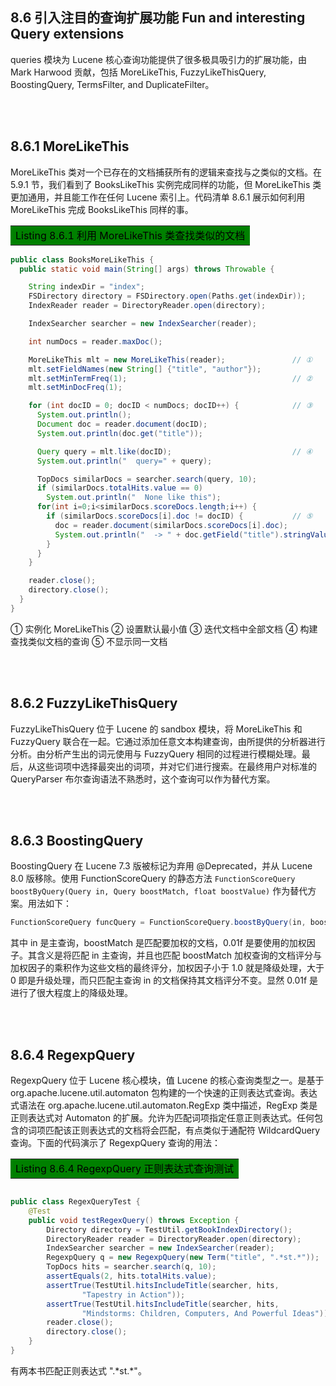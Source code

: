 ## 8.6 引入注目的查询扩展功能 Fun and interesting Query extensions ##

queries 模块为 Lucene 核心查询功能提供了很多极具吸引力的扩展功能，由 Mark Harwood 贡献，包括 MoreLikeThis, FuzzyLikeThisQuery, BoostingQuery, TermsFilter, and DuplicateFilter。

<br/><br/>
<a id="1"></a>

## 8.6.1 MoreLikeThis ##

MoreLikeThis 类对一个已存在的文档捕获所有的逻辑来查找与之类似的文档。在 5.9.1 节，我们看到了 BooksLikeThis 实例完成同样的功能，但 MoreLikeThis 类更加通用，并且能工作在任何 Lucene 索引上。代码清单 8.6.1 展示如何利用 MoreLikeThis 完成 BooksLikeThis 同样的事。

<table width="100%"><tr><td bgcolor=green><font color=black>Listing 8.6.1 利用 MoreLikeThis 类查找类似的文档</td></tr></table>

```java
public class BooksMoreLikeThis {
  public static void main(String[] args) throws Throwable {

    String indexDir = "index";
    FSDirectory directory = FSDirectory.open(Paths.get(indexDir));
    IndexReader reader = DirectoryReader.open(directory);

    IndexSearcher searcher = new IndexSearcher(reader);

    int numDocs = reader.maxDoc();

    MoreLikeThis mlt = new MoreLikeThis(reader);               // ①
    mlt.setFieldNames(new String[] {"title", "author"});
    mlt.setMinTermFreq(1);                                     // ②
    mlt.setMinDocFreq(1);

    for (int docID = 0; docID < numDocs; docID++) {            // ③
      System.out.println();
      Document doc = reader.document(docID);
      System.out.println(doc.get("title"));

      Query query = mlt.like(docID);                           // ④
      System.out.println("  query=" + query);

      TopDocs similarDocs = searcher.search(query, 10);        
      if (similarDocs.totalHits.value == 0)
        System.out.println("  None like this");
      for(int i=0;i<similarDocs.scoreDocs.length;i++) {
        if (similarDocs.scoreDocs[i].doc != docID) {           // ⑤
          doc = reader.document(similarDocs.scoreDocs[i].doc);
          System.out.println("  -> " + doc.getField("title").stringValue());
        }
      }
    }

    reader.close();
    directory.close();
  }
}

```

① 实例化 MoreLikeThis
② 设置默认最小值
③ 迭代文档中全部文档
④ 构建查找类似文档的查询
⑤ 不显示同一文档


<br/><br/>
<a id="2"></a>

## 8.6.2 FuzzyLikeThisQuery ##

FuzzyLikeThisQuery 位于 Lucene 的 sandbox 模块，将 MoreLikeThis 和 FuzzyQuery 联合在一起。它通过添加任意文本构建查询，由所提供的分析器进行分析。由分析产生出的词元使用与 FuzzyQuery 相同的过程进行模糊处理。最后，从这些词项中选择最突出的词项，并对它们进行搜索。在最终用户对标准的 QueryParser 布尔查询语法不熟悉时，这个查询可以作为替代方案。


<br/><br/>
<a id="3"></a>

## 8.6.3 BoostingQuery ##

BoostingQuery 在 Lucene 7.3 版被标记为弃用 @Deprecated，并从 Lucene 8.0 版移除。使用 FunctionScoreQuery 的静态方法 `FunctionScoreQuery 	boostByQuery(Query in, Query boostMatch, float boostValue)` 作为替代方案。用法如下：

```java
FunctionScoreQuery funcQuery = FunctionScoreQuery.boostByQuery(in, boostMatch, 0.01f);
```

其中 in 是主查询，boostMatch 是匹配要加权的文档，0.01f 是要使用的加权因子。其含义是将匹配 in 主查询，并且也匹配 boostMatch 加权查询的文档评分与加权因子的乘积作为这些文档的最终评分，加权因子小于 1.0 就是降级处理，大于 0 即是升级处理，而只匹配主查询 in 的文档保持其文档评分不变。显然 0.01f 是进行了很大程度上的降级处理。


<br/><br/>
<a id="4"></a>

## 8.6.4 RegexpQuery ##

RegexpQuery 位于 Lucene 核心模块，值 Lucene 的核心查询类型之一。是基于 org.apache.lucene.util.automaton 包构建的一个快速的正则表达式查询。表达式语法在 org.apache.lucene.util.automaton.RegExp 类中描述，RegExp 类是正则表达式对 Automaton 的扩展。允许为匹配词项指定任意正则表达式。任何包含的词项匹配该正则表达式的文档将会匹配，有点类似于通配符 WildcardQuery 查询。下面的代码演示了 RegexpQuery 查询的用法：

<table width="100%"><tr><td bgcolor=green><font color=black>Listing 8.6.4 RegexpQuery 正则表达式查询测试</td></tr></table>

```java

public class RegexQueryTest {
    @Test
    public void testRegexQuery() throws Exception {
        Directory directory = TestUtil.getBookIndexDirectory();
        DirectoryReader reader = DirectoryReader.open(directory);
        IndexSearcher searcher = new IndexSearcher(reader);
        RegexpQuery q = new RegexpQuery(new Term("title", ".*st.*"));
        TopDocs hits = searcher.search(q, 10);
        assertEquals(2, hits.totalHits.value);
        assertTrue(TestUtil.hitsIncludeTitle(searcher, hits,
                "Tapestry in Action"));
        assertTrue(TestUtil.hitsIncludeTitle(searcher, hits,
                "Mindstorms: Children, Computers, And Powerful Ideas"));
        reader.close();
        directory.close();
    }
}
```

有两本书匹配正则表达式 ".\*st.\*"。
